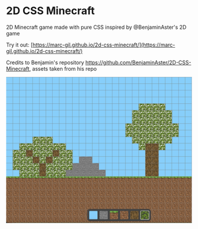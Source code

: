 # 2D CSS Minecraft

2D Minecraft game made with pure CSS inspired by @BenjaminAster's 2D game

Try it out: [https://marc-gil.github.io/2d-css-minecraft/](https://marc-gil.github.io/2d-css-minecraft/)

Credits to Benjamin's repository https://github.com/BenjaminAster/2D-CSS-Minecraft, assets taken from his repo

![image of the game](./assets/game_image.png)
